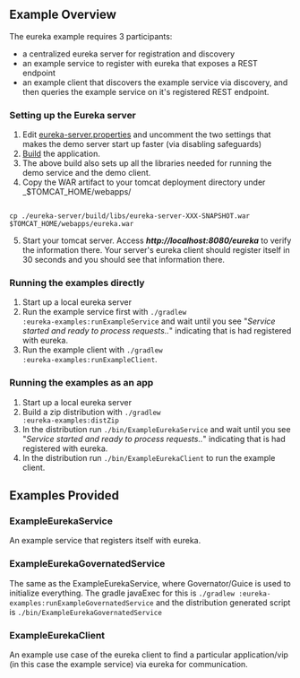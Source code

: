 ## Example Overview
The eureka example requires 3 participants:
* a centralized eureka server for registration and discovery
* an example service to register with eureka that exposes a REST endpoint
* an example client that discovers the example service via discovery, and then queries the example service on it's
  registered REST endpoint.

### Setting up the Eureka server
1. Edit [eureka-server.properties](https://github.com/Netflix/eureka/blob/master/eureka-server/src/main/resources/eureka-server.properties) and uncomment the two settings that makes the demo server start up faster (via disabling safeguards)
2. [Build](https://github.com/Netflix/eureka/wiki/Building-Eureka-Client-and-Server) the application.
3. The above build also sets up all the libraries needed for running the demo service and the demo client.
4. Copy the WAR artifact to your tomcat deployment directory under _$TOMCAT_HOME/webapps/
<pre><code>
cp ./eureka-server/build/libs/eureka-server-XXX-SNAPSHOT.war $TOMCAT_HOME/webapps/eureka.war
</pre></code>
5. Start your tomcat server. Access _**http://localhost:8080/eureka**_ to verify the information there. Your server's eureka client should register itself in 30 seconds and you should see that information there.

### Running the examples directly
1. Start up a local eureka server
2. Run the example service first with <code>./gradlew :eureka-examples:runExampleService</code> and wait until you see "_Service started and ready to process requests.._" indicating that is had registered with eureka.
3. Run the example client with <code>./gradlew :eureka-examples:runExampleClient</code>.

### Running the examples as an app
1. Start up a local eureka server
2. Build a zip distribution with <code>./gradlew :eureka-examples:distZip</code>
3. In the distribution run <code>./bin/ExampleEurekaService</code> and wait until you see "_Service started and ready to process requests.._" indicating that is had registered with eureka.
4. In the distribution run <code>./bin/ExampleEurekaClient</code> to run the example client.

## Examples Provided

### ExampleEurekaService
An example service that registers itself with eureka.

### ExampleEurekaGovernatedService
The same as the ExampleEurekaService, where Governator/Guice is used to initialize everything. The gradle javaExec for this is <code>./gradlew :eureka-examples:runExampleGovernatedService</code> and the distribution generated script is <code>./bin/ExampleEurekaGovernatedService</code>

### ExampleEurekaClient
An example use case of the eureka client to find a particular application/vip (in this case the example service) via eureka for communication.
